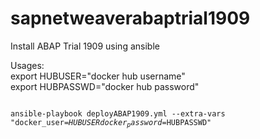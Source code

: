 # sapnetweaverabaptrial1909
Install ABAP Trial 1909 using ansible

Usages: <br>
export HUBUSER="docker hub username" <br>
export HUBPASSWD="docker hub password" <br>
<code>  
ansible-playbook deployABAP1909.yml --extra-vars "docker_user=$HUBUSER docker_password=$HUBPASSWD"
</code>
